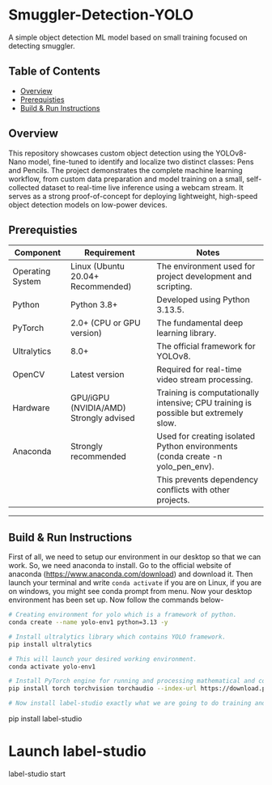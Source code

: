 # Smuggler-Detection-YOLO

A simple object detection ML model based on small training focused on detecting smuggler.

## Table of Contents
- [Overview](#overview)
- [Prerequisties](#prerequisties)
- [Build & Run Instructions](#build--&--run--instructions)

## Overview
This repository showcases custom object detection using the YOLOv8-Nano model, fine-tuned to identify and localize two distinct classes: Pens and Pencils. The project demonstrates the complete machine learning workflow, from custom data preparation and model training on a small, self-collected dataset to real-time live inference using a webcam stream. It serves as a strong proof-of-concept for deploying lightweight, high-speed object detection models on low-power devices.
## Prerequisties
| **Component**      | **Requirement**                          | **Notes**                                                                                            |
|--------------------|------------------------------------------|------------------------------------------------------------------------------------------------------|
| Operating System   | Linux (Ubuntu 20.04+ Recommended)        | The environment used for project development and scripting.                                          |
| Python             | Python 3.8+                              | Developed using Python 3.13.5.                                                                       |
| PyTorch            | 2.0+ (CPU or GPU version)                | The fundamental deep learning library.                                                               |
| Ultralytics        | 8.0+                                     | The official framework for YOLOv8.                                                                   |
| OpenCV             | Latest version                           | Required for real-time video stream processing.                                                      |
| Hardware           | GPU/iGPU (NVIDIA/AMD) Strongly advised   | Training is computationally intensive; CPU training is possible but extremely slow.                  |
| Anaconda           | Strongly recommended                     | Used for creating isolated Python environments (conda create -n yolo_pen_env).                       |
|                    |                                          | This prevents dependency conflicts with other projects.                                              |
------------------------------------------------------------------------------------------------------------------------------------------------------------------------
## Build & Run Instructions

First of all, we need to setup our environment in our desktop so that we can work. So, we need anaconda to install. Go to the official website of anaconda (https://www.anaconda.com/download) and download it. Then launch your terminal and write `conda activate` if you are on Linux, if you are on windows, you might see conda prompt from menu. Now your desktop environment has been set up. Now follow the commands below-
```bash
# Creating environment for yolo which is a framework of python.
conda create --name yolo-env1 python=3.13 -y

# Install ultralytics library which contains YOLO framework.
pip install ultralytics

# This will launch your desired working environment.
conda activate yolo-env1

# Install PyTorch engine for running and processing mathematical and computational tasks. if you have only cpu.
pip install torch torchvision torchaudio --index-url https://download.pytorch.org/whl/cpu

# Now install label-studio exactly what we are going to do training and labeling our object by naming classes

````
pip install label-studio

# Launch label-studio
label-studio start
